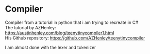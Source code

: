# Compiler

Compiler from a tutorial in python that i am trying to recreate in C#  
The tutorial by AZHenley: https://austinhenley.com/blog/teenytinycompiler1.html  
His Github repository: https://github.com/AZHenley/teenytinycompiler  

I am almost done with the lexer and tokenizer
